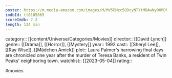 ```yaml
---
poster: https://m.media-amazon.com/images/M/MV5BMzc5ODcyNTYtMDAwNy00MDhjLWFmOWUtNGVhMDRlYjE1YzNjXkEyXkFqcGdeQXVyMTQxNzMzNDI@._V1_SX300.jpg
imdbId: tt0105665
scoreImdb: 7.2
length: 134 min
---
```


category:: [[content/Universe/Categories/Movies]]
director:: [[David Lynch]]
genre:: [[Drama]], [[Horror]], [[Mystery]]
year:: 1992
cast:: [[Sheryl Lee]], [[Ray Wise]], [[Mädchen Amick]]
plot:: Laura Palmer's harrowing final days are chronicled one year after the murder of Teresa Banks, a resident of Twin Peaks' neighboring town.
watchlist:: [[2023-05-04]]
rating::

#movies 

